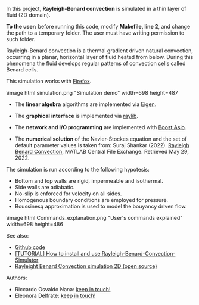 In this project, **Rayleigh-Benard convection** is simulated in a thin layer of fluid (2D domain).

**To the user:** before running this code, modify **Makefile, line 2**, and change the path to a temporary folder. 
The user must have writing permission to such folder.

Rayleigh-Benard convection is a thermal gradient driven natural convection, occurring in a planar, horizontal layer of fluid heated from below. 
During this phenomena the fluid develops regular patterns of convection cells called Benard cells. 

This simulation works with [Firefox](https://www.mozilla.org/it/firefox/).

\image html simulation.png "Simulation demo" width=698 height=487 

* The **linear algebra** algorithms are implemented via [Eigen](https://eigen.tuxfamily.org/index.php?title=Main_Page).

* The **graphical interface** is implemented via [raylib](https://www.raylib.com/).

* The **network and I/O programming** are implemented with [Boost.Asio](https://www.boost.org/doc/libs/1_79_0/doc/html/boost_asio.html).

* The **numerical solution** of the Navier-Stockes equation and the set of default parameter values is taken from: Suraj Shankar (2022). [Rayleigh Benard Convection](https://www.mathworks.com/matlabcentral/fileexchange/38093-rayleigh-benard-convection), MATLAB Central File Exchange. Retrieved May 29, 2022.


The simulation is run according to the following hypotesis:
* Bottom and top walls are rigid, impermeable and isothermal.
* Side walls are adiabatic.
* No-slip is enforced for velocity on all sides.
* Homogenous boundary conditions are employed for pressure.
* Boussinesq approximation is used to model the bouyancy driven flow. 

\image html Commands_explanation.png "User's commands explained" width=698 height=486 

See also: 

* [Github code](https://github.com/diamant711/Rayleigh-Benard-Convection-Simulator)
* [[TUTORIAL] How to install and use Rayleigh-Benard-Convection-Simulator](https://www.youtube.com/watch?v=vU5gNxgOaos)
* [Rayleight Benard Convection simulation 2D (open source)](https://www.youtube.com/watch?v=nw_JIZDfHp4)

Authors:
* Riccardo Osvaldo Nana: [keep in touch!](https://diamantlabs.wordpress.com/contact/)
* Eleonora Delfrate: [keep in touch!](https://github.com/Eleod99)
